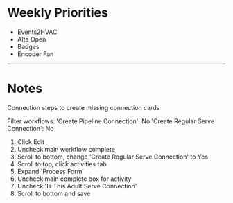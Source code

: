 # Weekly Priorities
- Events2HVAC
- Alta Open
- Badges
- Encoder Fan
---
# Notes

Connection steps to create missing connection cards

Filter workflows:
	'Create Pipeline Connection': No
	'Create Regular Serve Connection': No
1. Click Edit
2. Uncheck main workflow complete
3. Scroll to bottom, change 'Create Regular Serve Connection' to Yes
4. Scroll to top, click activities tab
5. Expand 'Process Form'
6. Uncheck main complete box for activity
7. Uncheck 'Is This Adult Serve Connection'
8. Scroll to bottom and save